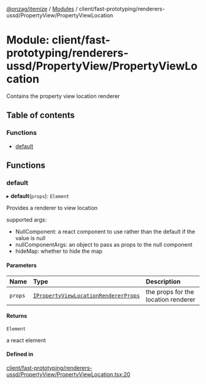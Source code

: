 [@onzag/itemize](../README.md) / [Modules](../modules.md) / client/fast-prototyping/renderers-ussd/PropertyView/PropertyViewLocation

# Module: client/fast-prototyping/renderers-ussd/PropertyView/PropertyViewLocation

Contains the property view location renderer

## Table of contents

### Functions

- [default](client_fast_prototyping_renderers_ussd_PropertyView_PropertyViewLocation.md#default)

## Functions

### default

▸ **default**(`props`): `Element`

Provides a renderer to view location

supported args:
- NullComponent: a react component to use rather than the default if the value is null
- nullComponentArgs: an object to pass as props to the null component
- hideMap: whether to hide the map

#### Parameters

| Name | Type | Description |
| :------ | :------ | :------ |
| `props` | [`IPropertyViewLocationRendererProps`](../interfaces/client_internal_components_PropertyView_PropertyViewLocation.IPropertyViewLocationRendererProps.md) | the props for the location renderer |

#### Returns

`Element`

a react element

#### Defined in

[client/fast-prototyping/renderers-ussd/PropertyView/PropertyViewLocation.tsx:20](https://github.com/onzag/itemize/blob/f2db74a5/client/fast-prototyping/renderers-ussd/PropertyView/PropertyViewLocation.tsx#L20)
